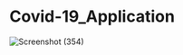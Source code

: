 # Covid-19_Application


![Screenshot (354)](https://github.com/Sakshi0704/Covid-19_Application/assets/112753764/3828dac4-1543-4305-9dcb-faf83e574f08)
